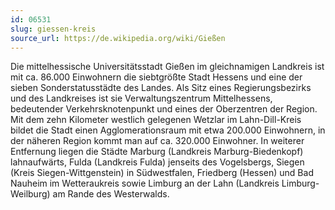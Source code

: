```yaml
---
id: 06531
slug: giessen-kreis
source_url: https://de.wikipedia.org/wiki/Gießen
---
```


Die mittelhessische Universitätsstadt Gießen im gleichnamigen Landkreis ist mit ca. 86.000 Einwohnern die siebtgrößte Stadt Hessens und eine der sieben Sonderstatusstädte des Landes. Als Sitz eines Regierungsbezirks und des Landkreises ist sie Verwaltungszentrum Mittelhessens, bedeutender Verkehrsknotenpunkt und eines der Oberzentren der Region. Mit dem zehn Kilometer westlich gelegenen Wetzlar im Lahn-Dill-Kreis bildet die Stadt einen Agglomerationsraum mit etwa 200.000 Einwohnern, in der näheren Region kommt man auf ca. 320.000 Einwohner. In weiterer Entfernung liegen die Städte Marburg (Landkreis Marburg-Biedenkopf) lahnaufwärts, Fulda (Landkreis Fulda) jenseits des Vogelsbergs, Siegen (Kreis Siegen-Wittgenstein) in Südwestfalen, Friedberg (Hessen) und Bad Nauheim im Wetteraukreis sowie Limburg an der Lahn (Landkreis Limburg-Weilburg) am Rande des Westerwalds.
